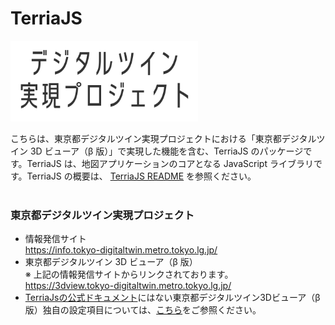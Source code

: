TerriaJS
============

<img src="hello_logo.png" alt="drawing" width="300"/>

<br>

こちらは、東京都デジタルツイン実現プロジェクトにおける「東京都デジタルツイン 3D ビューア（β 版）」で実現した機能を含む、TerriaJS のパッケージです。TerriaJS は、地図アプリケーションのコアとなる JavaScript ライブラリです。TerriaJS の概要は、 [TerriaJS README](https://github.com/TerriaJS/TerriaJS) を参照ください。
<br>
<br>

### 東京都デジタルツイン実現プロジェクト

- 情報発信サイト<br>
  https://info.tokyo-digitaltwin.metro.tokyo.lg.jp/
- 東京都デジタルツイン 3D ビューア（β 版）<br>
  ※ 上記の情報発信サイトからリンクされております。<br>
  https://3dview.tokyo-digitaltwin.metro.tokyo.lg.jp/
- [TerriaJsの公式ドキュメント](https://docs.terria.io/guide/![image](https://github.com/user-attachments/assets/ee666f81-99e9-4fb8-8d17-443161e6f8d8)
)にはない東京都デジタルツイン3Dビューア（β版）独自の設定項目については、[こちら](./CUSTOM_FEATURES.md)をご参照ください。

